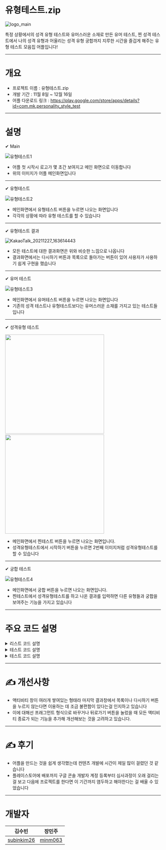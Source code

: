 # 유형테스트.zip

![logo_main](https://user-images.githubusercontent.com/77378559/147445274-b4dd9612-7f86-44a0-b2ef-cc20560e0d86.png)

특정 상황에서의 성격 유형 테스트와 유머스러운 소재로 만든 유머 테스트, 찐 성격 테스트에서 나의 성격 유형과 어울리는 성격 유형 궁합까지
지루한 시간을 즐겁게 해주는 유형 테스트 모음집 어플입니다!

***

# 개요

- 프로젝트 이름 : 유형테스트.zip
- 개발 기간 : 11월 8일 ~ 12월 16일
- 어플 다운로드 링크 : https://play.google.com/store/apps/details?id=com.mk.personality_style_test

***

# 설명

✔ Main

![유형테스트1](https://user-images.githubusercontent.com/77378559/147445996-441abaa5-faeb-4065-b0ef-690fcd6bd388.jpg)

- 어플 첫 시작시 로고가 몇 초간 보여지고 메인 화면으로 이동합니다
- 위의 이미지가 어플 메인화면입니다

***

✔ 유형테스트

![유형테스트2](https://user-images.githubusercontent.com/77378559/147446193-a4895374-05f7-4c2c-97c9-5a835075d968.jpg)

- 메인화면에서 유형테스트 버튼을 누르면 나오는 화면입니다
- 각각의 상황에 따라 유형 테스트를 할 수 있습니다

***

✔ 유형테스트 결과

![KakaoTalk_20211227_163614443](https://user-images.githubusercontent.com/77378559/147448077-033de70e-a985-48bc-bcb2-15ef63f7e323.jpg)

- 모든 테스트에 대한 결과화면은 위와 비슷한 느낌으로 나옵니다
- 결과화면에서는 다시하기 버튼과 목록으로 돌아가는 버튼이 있어 사용자가 사용하기 쉽게 구현을 했습니다

***

✔ 유머 테스트

![유형테스트3](https://user-images.githubusercontent.com/77378559/147446385-8ec305a9-d4b0-4769-8810-c12a370bdbfd.jpg)

- 메인화면에서 유머테스트 버튼을 누르면 나오는 화면입니다
- 기존의 성격 테스트나 유형테스트보다는 유머스러운 소재를 가지고 있는 테스트들 입니다

***

✔ 성격유형 테스트

<img src="https://user-images.githubusercontent.com/77378559/147446610-cd5f8f8a-6c39-4b48-b76b-c9ab05236ab1.jpg" width="320" /> &nbsp;&nbsp; <img src="https://user-images.githubusercontent.com/77378559/147446618-8d597f92-bebf-4a54-8db2-3dffe8d805f8.jpg" width="320" />

- 메인화면에서 찐테스트 버튼을 누르면 나오는 화면입니다.
- 성격유형테스트에서 시작하기 버튼을 누르면 2번째 이미지처럼 성격유형테스트를 할 수 있습니다

***

✔ 궁합 테스트

![유형테스트4](https://user-images.githubusercontent.com/77378559/147446764-a81b3c44-98ee-4094-9d32-d150ab984f82.jpg)

- 메인화면에서 궁합 버튼을 누르면 나오는 화면입니다.
- 찐테스트에서 성격유형테스트를 하고 나온 결과를 입력하면 다른 유형들과 궁합을 보여주는 기능을 가지고 있습니다

***

# 주요 코드 설명

<details>
<summary>리스트 코드 설명</summary>
<div markdown="1">       
  - 각 리스트뷰는 아이템리스트와 아이템 어댑터로 이루어져 있습니다
</div>
<div markdown="2">       
  - 아이템 리스트는 아래 코드와 같습니다
    
    <pre><code> 
    public PersonalityItem(String title_resource1, String description_resource1, String time_resource1, int img_resource1){
       this.title_resource1 = title_resource1;
       this.description_resource1 = description_resource1;
       this.time_resource1 = time_resource1;
       this.img_resource1 = img_resource1;
     }
   
   </code></pre>
   
</div>
<div markdown="3">       
  - 아이템 리스트를 가져오는 건 어댑터로 하였고 주요 코드는 이러합니다

  <pre><code>
    @Override
        public View getView(int position, View convertView, ViewGroup parent){
            PersonalityItemView personalityItemView = null;
            if(convertView ==null){
                personalityItemView = new PersonalityItemView(getApplicationContext());

            }else{
                personalityItemView = (PersonalityItemView)convertView;
            }
            PersonalityItem item = items.get(position);
            personalityItemView.setTitle_resource1(item.getTitle_resource1());
            personalityItemView.setDescription_resource1(item.getDescription_resource1());
            personalityItemView.setTime_resource1(item.getTime_resource1());
            personalityItemView.setImg_resource1(item.getImg_resource1());
            return personalityItemView;
        }
  </code></pre>
</div>
</details>

<details>
<summary>테스트 코드 설명</summary>
<div markdown="1">       
  - 테스트는 질문에 대한 버튼을 눌러 다음 액티비티로 값을 넘겨주는게 중요했습니다
</div>
<div markdown="2">       
  - 처음에 값을 넘겨주는 코드는 아래와 같고

  <pre><code>
    bankingtest_1_an1.setOnClickListener(new View.OnClickListener() {
            @Override
            public void onClick(View view) {
                String bankigtest_result1 = "result1";

                Intent intent = new Intent(getBaseContext(), bankingtest_2_Activity.class);
                intent.putExtra("bankingtest_result1", bankigtest_result1);

                startActivity(intent);
            }
        });
   </code></pre>
  </div>
<div markdown="3">
  - 위의 코드를 다음액티비티로 계속 넘겨줄 때의 코드는 이러합니다
  <pre><code>
    bankingtest_2_an1.setOnClickListener(new View.OnClickListener() {
            @Override
            public void onClick(View view) {

                Intent intent = getIntent();
                Bundle bundle = intent.getExtras();

                String bankingtest_result1 = bundle.getString("bankingtest_result1");
                String bankingtest_result2 = bundle.getString("bankingtest_result2");
                String bankingtest_result3 = bundle.getString("bankingtest_result3");

                Intent intent2 = new Intent(getBaseContext(), bankingtest_3_Activity.class);
                intent2.putExtra("bankingtest_result1", bankingtest_result1);
                intent2.putExtra("bankingtest_result2", bankingtest_result2);
                intent2.putExtra("bankingtest_result3", bankingtest_result3);
                //Toast.makeText(getApplicationContext(), bankingtest_result1,Toast.LENGTH_SHORT).show();
                startActivity(intent2);
            }
        });
        
</code></pre>
</div>
</details>

<details>
<summary>테스트 코드 설명</summary>
<div markdown="1">       
  - 마지막으로 값을 넘겨받은 마지막 액티비티에서 테스트 결과를 어떻게 마무리했는지 설명해드리겠습니다
</div>
<div markdown="2">       
  - 위에서 설명한 것과 같이 버튼에 대한 값을 넘겨 받고 마지막에 if문 처리를 해줬습니다
    <br>
    <pre><code>bankingtest_6_an1.setOnClickListener(new View.OnClickListener() {
            @Override
            public void onClick(View view) {

                Intent intent5 = getIntent();
                Bundle bundle = intent5.getExtras();

                String bankingtest_result1 = bundle.getString("bankingtest_result1");
                String bankingtest_result2 = bundle.getString("bankingtest_result2");
                String bankingtest_result3 = bundle.getString("bankingtest_result3");

                if(bankingtest_result3!= null && bankingtest_result3.equals("result3") ){
                    Intent intent6 = new Intent(getBaseContext(), bankingtest_result3_Activity.class);
                    //Toast.makeText(getApplicationContext(), bankingtest_result1,Toast.LENGTH_SHORT).show();
                    startActivity(intent6);
                }
                else if(bankingtest_result1!= null && bankingtest_result1.equals("result1")){
                    Intent intent6 = new Intent(getBaseContext(), bankingtest_result1_Activity.class);
                    startActivity(intent6);
                }
                else{
                    Intent intent6 = new Intent(getBaseContext(), bankingtest_result2_Activity.class);
                    startActivity(intent6);

                }


            }
        });
   </code></pre>
</div>
  <div markdown="3">       
  - if문을 안드로이드에서는 그냥 하면 null값등에 충돌이 있기에 if문의 코드를 이렇게 작성해줘야했습니다
    <br>
    <pre><code>
    if(bankingtest_result3!= null && bankingtest_result3.equals("result3") )
    </code></pre>
    - 그냥 ==을 사용하면 값을 읽어오지 못하기 때문에 equals를 사용해야하는 점이 이 코드의 주의할 점 입니다.
</div>
</details>

***
# ✍ 개선사항

- 액티비티 창이 여러개 쌓여있는 형태라 마지막 결과창에서 목록이나 다시하기 버튼을 누르지 않는다면 이용하는 데 조금 불편함이 있다는걸 인지하고 있습니다
- 이에 대해선 프래그먼트 형식으로 바꾸거나 뒤로가기 버튼을 눌렀을 때 모든 액티비티 종료가 되는 기능을 추가해 개선해보는 것을 고려하고 있습니다.

*** 

# ✍ 후기

- 어플을 만드는 것을 쉽게 생각했는데 컨텐츠 개발에 시간이 제일 많이 걸렸던 것 같습니다
- 플레이스토어에 배포까지 구글 콘솔 개발자 계정 등록부터 심사과정이 오래 걸리는 걸 보고 다음에 프로젝트를 한다면 이 기간까지 염두하고 해야한다는 걸 배울 수 있었습니다

***

# 개발자

|김수빈|장민주|
|:---:|:---:|
|[subinkim26](https://github.com/subinkim26)|[minm063](https://github.com/minm063)|

